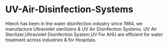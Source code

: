 # UV-Air-Disinfection-Systems
Hitech has been in the water disinfection industry since 1984, we manufacture  Ultraviolet sterilizers  &amp; UV Air Disinfection Systems. UV Air Sterilizer,Ultraviolet Disinfection System,UV For AHU are efficient for water treatment across industries &amp; for Hospitals.

